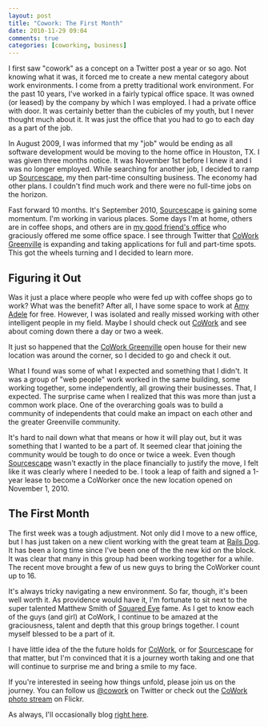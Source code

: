 ```yaml
---
layout: post
title: "Cowork: The First Month"
date: 2010-11-29 09:04
comments: true
categories: [coworking, business]
---
```

I first saw "cowork" as a concept on a Twitter post a year or so ago. Not knowing what it was, it forced me to create a new mental category about work environments. I come from a pretty traditional work environment. For the past 10 years, I've worked in a fairly typical office space. It was owned (or leased) by the company by which I was employed. I had a private office with door. It was certainly better than the cubicles of my youth, but I never thought much about it. It was just the office that you had to go to each day as a part of the job.

<!-- more -->

In August 2009, I was informed that my "job" would be ending as all software development would be moving to the home office in Houston, TX. I was given three months notice. It was November 1st before I knew it and I was no longer employed. While searching for another job, I decided to ramp up [Sourcescape][ss], my then part-time consulting business. The economy had other plans. I couldn't find much work and there were no full-time jobs on the horizon.

Fast forward 10 months. It's September 2010, [Sourcescape][ss] is gaining some momentum. I'm working in various places. Some days I'm at home, others are in coffee shops, and others are in [my good friend's office][aa] who graciously offered me some office space. I see through Twitter that [CoWork Greenville][cw] is expanding and taking applications for full and part-time spots. This got the wheels turning and I decided to learn more.

Figuring it Out
-----------

Was it just a place where people who were fed up with coffee shops go to work? What was the benefit? After all, I have some space to work at [Amy Adele][aa] for free. However, I was isolated and really missed working with other intelligent people in my field. Maybe I should check out [CoWork][cw] and see about coming down there a day or two a week.

It just so happened that the [CoWork Greenville][cw] open house for their new location was around the corner, so I decided to go and check it out.

What I found was some of what I expected and something that I didn't. It was a group of "web people" work worked in the same building, some working together, some independently, all growing their businesses. That, I expected. The surprise came when I realized that this was more than just a common work place. One of the overarching goals was to build a community of independents that could make an impact on each other and the greater Greenville community.

It's hard to nail down what that means or how it will play out, but it was something that I wanted to be a part of. It seemed clear that joining the community would be tough to do once or twice a week. Even though [Sourcescape][ss] wasn't exactly in the place financially to justify the move, I felt like it was clearly where I needed to be. I took a leap of faith and signed a 1-year lease to become a CoWorker once the new location opened on November 1, 2010.

The First Month
------------

The first week was a tough adjustment. Not only did I move to a new office, but I has just taken on a new client working with the great team at [Rails Dog][rd]. It has been a long time since I've been one of the the new kid on the block. It was clear that many in this group had been working together for a while. The recent move brought a few of us new guys to bring the CoWorker count up to 16.

It's always tricky navigating a new environment. So far, though, it's been well worth it. As providence would have it, I'm fortunate to sit next to the super talented Matthew Smith of [Squared Eye][se] fame. As I get to know each of the guys (and girl) at CoWork, I continue to be amazed at the graciousness, talent and depth that this group brings together. I count myself blessed to be a part of it.

I have little idea of the the future holds for [CoWork][cw], or for [Sourcescape][ss] for that matter, but I'm convinced that it is a journey worth taking and one that will continue to surprise me and bring a smile to my face.

If you're interested in seeing how things unfold, please join us on the journey. You can follow us [@cowork](http://twitter.com/cowork) on Twitter or check out the [CoWork photo stream](http://www.flickr.com/groups/cowork/pool/with/5199226596/) on Flickr.

As always, I'll occasionally blog [right here](http://ryanwood.com/).


[ss]: http://sourcescape.com/
[cw]: http://coworkgreenville.com/ (CoWork Greenville)
[aa]: http://www.amyadele.com/
[rd]: http://www.railsdog.com/
[se]: http://squaredeye.com/
